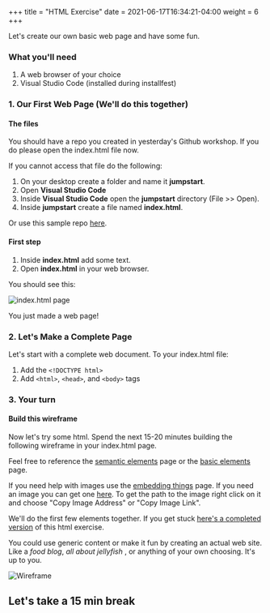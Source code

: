 +++
title = "HTML Exercise"
date = 2021-06-17T16:34:21-04:00
weight = 6
+++

Let's create our own basic web page and have some fun.

### What you'll need

1. A web browser of your choice
2. Visual Studio Code (installed during installfest)

### 1. Our First Web Page (We'll do this together)

#### The files

You should have a repo you created in yesterday's Github workshop. If you do please open the index.html file now. 

If you cannot access that file do the following:

1. On your desktop create a folder and name it **jumpstart**.
2. Open **Visual Studio Code**
3. Inside **Visual Studio Code** open the **jumpstart** directory (File >> Open).
4. Inside **jumpstart** create a file named **index.html**.

Or use this sample repo [here](https://github.com/itserik0/jumpstart-starter-repo).

#### First step

1. Inside **index.html** add some text.
2. Open **index.html** in your web browser.

You should see this:

![index.html page](../images/index_dot_html.png)

You just made a web page!

### 2. Let's Make a Complete Page

Let's start with a complete web document. To your index.html file:
1. Add the ```<!DOCTYPE html>```
2. Add ```<html>```,  ```<head>```, and ```<body>``` tags
<!-- 3. Put the html content from the wireframe into a ```<body>``` tag -->

### 3. Your turn

#### Build this wireframe

Now let's try some html. Spend the next 15-20 minutes building the following wireframe in your index.html page.

Feel free to reference the [semantic elements](/html/semantic-elements/) page or the [basic elements](/html/basic-elements/) page.

If you need help with images use the [embedding things](/html/embedding-things/) page. If you need an image you can get one [here](https://pixabay.com/). To get the path to the image right click on it and choose "Copy Image Address" or "Copy Image Link".

We'll do the first few elements together. If you get stuck [here's a completed version](https://jumpstart-frontend.netlify.app/html/sample-html-exercise.html) of this html exercise.

You could use generic content or make it fun by creating an actual web site. Like a *food blog*, *all about jellyfish* , or anything of your own choosing. It's up to you.

![Wireframe](../images/wireframe.jpg)

## Let's take a 15 min break
